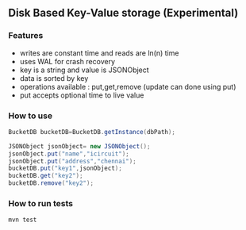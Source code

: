 ## Disk Based Key-Value storage (Experimental)

### Features
* writes are constant time and reads are ln(n) time
* uses WAL for crash recovery
* key is a string and value is JSONObject
* data is sorted by key
* operations available : put,get,remove (update can done using put)
* put accepts optional time to live value

### How to use
```java
BucketDB bucketDB=BucketDB.getInstance(dbPath);

JSONObject jsonObject= new JSONObject();
jsonObject.put("name","icircuit");
jsonObject.put("address","chennai");
bucketDB.put("key1",jsonObject);
bucketDB.get("key2");
bucketDB.remove("key2");
```
### How to run tests
`mvn test`